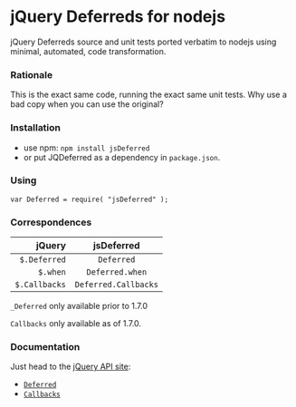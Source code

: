 jQuery Deferreds for nodejs
===========================
jQuery Deferreds source and unit tests ported verbatim to nodejs using minimal, automated, code transformation.

### Rationale

This is the exact same code, running the exact same unit tests. Why use a bad copy when you can use the original?

### Installation

* use npm: `npm install jsDeferred`
* or put JQDeferred as a dependency in `package.json`.

### Using

`var Deferred = require( "jsDeferred" );`

### Correspondences

| jQuery        | jsDeferred           |
| -------------:|:--------------------:|
| `$.Deferred`  | `Deferred`           |
| `$.when`      | `Deferred.when`      |
| `$.Callbacks` | `Deferred.Callbacks` |

`_Deferred` only available prior to 1.7.0

`Callbacks` only available as of 1.7.0.

### Documentation

Just head to the [jQuery API site](http://api.jquery.com/):
* [`Deferred`](http://api.jquery.com/category/deferred-object/)
* [`Callbacks`](http://api.jquery.com/category/callbacks-object/)

